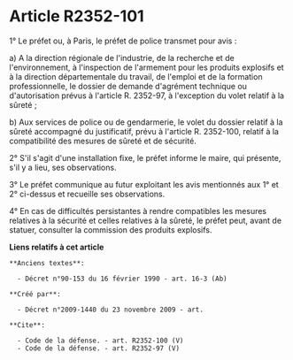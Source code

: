 # Article R2352-101

1° Le préfet ou, à Paris, le préfet de police transmet pour avis : 

a) A la direction régionale de l'industrie, de la recherche et de l'environnement, à l'inspection de l'armement pour les
produits explosifs et à la direction départementale du travail, de l'emploi et de la formation professionnelle, le dossier de
demande d'agrément technique ou d'autorisation prévus à l'article R. 2352-97, à l'exception du volet relatif à la sûreté ; 

b) Aux services de police ou de gendarmerie, le volet du dossier relatif à la sûreté accompagné du justificatif, prévu à
l'article R. 2352-100, relatif à la compatibilité des mesures de sûreté et de sécurité. 

2° S'il s'agit d'une installation fixe, le préfet informe le maire, qui présente, s'il y a lieu, ses observations. 

3° Le préfet communique au futur exploitant les avis mentionnés aux 1° et 2° ci-dessus et recueille ses observations. 

4° En cas de difficultés persistantes à rendre compatibles les mesures relatives à la sécurité et celles relatives à la
sûreté, le préfet peut, avant de statuer, consulter la commission des produits explosifs.

**Liens relatifs à cet article**

	**Anciens textes**:

	  - Décret n°90-153 du 16 février 1990 - art. 16-3 (Ab)

	**Créé par**:

	  - Décret n°2009-1440 du 23 novembre 2009 - art.

	**Cite**:

	  - Code de la défense. - art. R2352-100 (V)
	  - Code de la défense. - art. R2352-97 (V)
